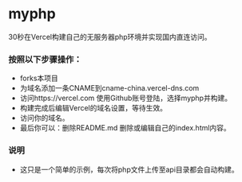# myphp
30秒在Vercel构建自己的无服务器php环境并实现国内直连访问。
### 按照以下步骤操作：
- forks本项目
- 为域名添加一条CNAME到cname-china.vercel-dns.com
- 访问https://vercel.com 使用Github账号登陆，选择myphp并构建。
- 构建完成后编辑Vercel的域名设置，等待生效。
- 访问你的域名。
- 最后你可以：删除README.md 删除或编辑自己的index.html内容。
### 说明
- 这只是一个简单的示例，每次将php文件上传至api目录都会自动构建。
